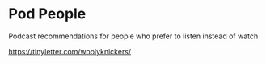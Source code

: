 # Pod People
Podcast recommendations for people who prefer to listen instead of watch

https://tinyletter.com/woolyknickers/

